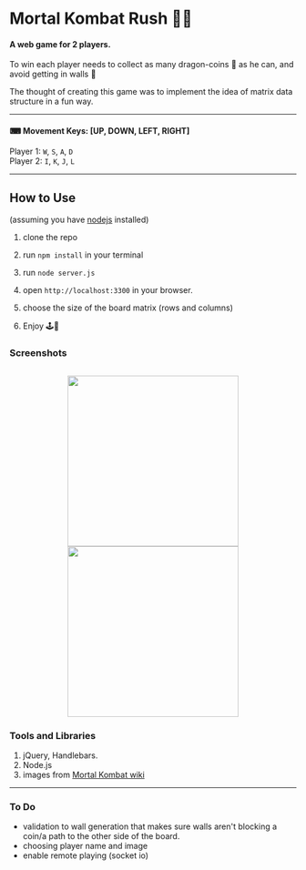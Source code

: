 # Mortal Kombat Rush 🐱‍👤

#### A web game for 2 players.

To win each player needs to collect as many dragon-coins 🐲 as he can, and avoid getting in walls 🧱

The thought of creating this game was to implement the idea of matrix data structure in a fun way.

---

#### ⌨ Movement Keys: [UP, DOWN, LEFT, RIGHT]

Player 1: `W`, `S`, `A`, `D`<br>
Player 2: `I`, `K`, `J`, `L`

---

## How to Use

(assuming you have [nodejs](https://nodejs.org/en/) installed)

1. clone the repo

2. run `npm install` in your terminal

3. run `node server.js`

4. open `http://localhost:3300` in your browser.
5. choose the size of the board matrix (rows and columns)
6. Enjoy 🕹🙂

### Screenshots

## <p align="center"><img src="https://lh3.googleusercontent.com/p_kbQ0QIvzqURg1i02p2GeV6mFq4w8Knqde0q5UAvT-o9oR3dHG9s1W-0S2iFIvUKdw-7vHbDCR0EGbN2c754sIiuCPZeZfrOA8VPdgI2m1ao985Rs8NhA0RYbSbC6mdnvzBIarPLMdhQjKRWIgjM2nLCHLQoScBDbQMWIaOpzrNVQErzhTnlC5mbpu5nzhtj34Xx0BOOoZB4GhB_oHQz-L-RbwyvqJUJpn3i_2MO3IxjmX3U3ZwmMqof507tjGMZAyEvp1gECf9SuZH0PEIgKJr5-1wWIVZ40HP0sn9Na6W0sb1ap8AJbWv2WQ4MXPPkBrB6Ky5VPCUiHyzBdj_BsHBw8_01HnJH8GeTPouahVE1o_l5VHUq8JlP-kYXKvVfH1gAEkb_b_5xLngbDBaeht0USeEQIjNiHlvmR5LK8YCRvWha-y12rq2MTSILOil9UHS71ExK0VgJX4n-eyTKvqbBshWHxvsHbBuuJyk4FbV7qdYWoHIKy2LaI0KCMkmBqIWoU7tOEbqVt7CT3pOpldPI2B58nezxJJ3NeAOVyW40Qd9brWIA4jBkIQl4muZJLen7CimOl9EOeiFy4JlkYETWZqCuDXlotUcUoLxQlwhZTppIfZ9Ok712Jhj0Ri7N5YlSDdzGZFvrREgsSFIXT61-A-XEp1We6p3y7_mIa9CKA5GyorE1xzZmWHxce4=w1307-h697-no?authuser=0" width="300" /> <img src="https://lh3.googleusercontent.com/YvQUTuHPkmyTHNIj3Z7Tb6GcRKqoamnN64VBuQG0yfztiL4FgLtSlb0kioz_lQdCq6OKHYEOIOkzRfI3jSW2zON-z5QP956QnQc7HCMht_wCm12Zqg7jFqcC4T6bRbDg_ggGjM05tmxa5UqY2YI8FphNI6icdqN2i71p4-e86FixMeOn_4v7n8P7ES9yXSmRfTLcbu-NbpS2Z7wGbv6gdSu9dQJ0EiTFTPQO8wKigKNOuqEiBNzT2Dh2BITDPqrpKC8VsOEi0V500otBob4MVg8DqdcN-JyTjJo42hsjgm5Ysjs_63QQkNV7bz5lwboQ0ZqVazvuN3717hAkY2MBS5gjEYcraLsdxxynZEedcs7ZLoR2ATAPXIfcfXR0mOXXNYSgjoBXJQtsqiM-r9vthACWJOl_7AanZGdplXS9akhsXO0zV8lqHsfq6OBFCPxjzM0uY3TB2QjzMgyfdDz6CixmcRaduhwU5mkYiImmjKQkUg3bNUw6OhxNsgCMLM6c-H4aSXOZbLhpQhCEgCq4-Nj6yQ4412njMM5Lti0d48TVLK65wZwXmCR-gSXYff8MZB1D-TZrU9Dy43-0me1Z_DgvkZTfqCGcyw1gBgqjT-bkQFvnlkMYgCZRUJv7OJcj_2VWv6u7zmXu0Uha3Z68RGeQRVk_IreR584t_Qyg1Bap_-Z4EqQFBA2pg466iBI=w1652-h934-no?authuser=0" width="300"> </p>

### Tools and Libraries

1. jQuery, Handlebars.
2. Node.js
3. images from [Mortal Kombat wiki](https://mortalkombat.fandom.com/wiki/Mortal_Kombat_II/Gallery)

---

### To Do

- validation to wall generation that makes sure walls aren't blocking a coin/a path to the other side of the board.
- choosing player name and image
- enable remote playing (socket io)
